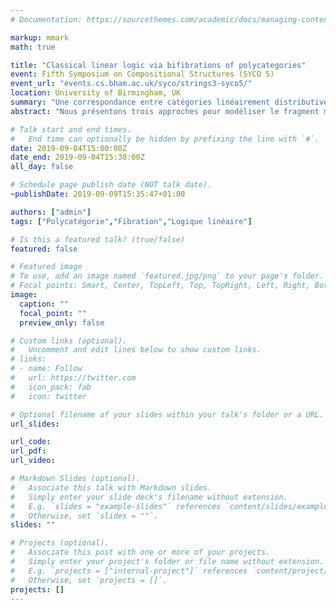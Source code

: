 ```yaml
---
# Documentation: https://sourcethemes.com/academic/docs/managing-content/

markup: mmark
math: true

title: "Classical linear logic via bifibrations of polycategories"
event: Fifth Symposium on Compositional Structures (SYCO 5)
event_url: "events.cs.bham.ac.uk/syco/strings3-syco5/"
location: University of Birmingham, UK
summary: "Une correspondance entre catégories linéairement distributives et polycatégories bifibrée sur la polycatégorie terminale. (en anglais)"
abstract: "Nous présentons trois approches pour modéliser le fragment multiplicatif de la logique linéaire classique: par des structures définies sur des catégories, les catégories linéairement distributives ; par des propriétés universelles dans des polycatégories, les polycatégories à deux tenseurs ; et par des propriétés fibrationnelles de polycatégories, les polycatégories bifibrée sur la polycatégorie terminale. Cette dernière charactérisation permet de comprendre comment les bifibrations permettent de relever certaines propriétés logiques de la base vers la polycatégorie totale. Nous utilisons pour illustrer notre propos l'exemple suivant: une structure *-autonome sur la catégorie des espaces de Banach de dimension finie et des applications linéaires contractantes est héritée de la structure compacte fermée de la catégorie des espaces vectoriels de dimension finie et des applications linéaires."

# Talk start and end times.
#   End time can optionally be hidden by prefixing the line with `#`.
date: 2019-09-04T15:00:00Z
date_end: 2019-09-04T15:30:00Z
all_day: false

# Schedule page publish date (NOT talk date).
~publishDate: 2019-09-09T15:35:47+01:00

authors: ["admin"]
tags: ["Polycatégorie","Fibration","Logique linéaire"]

# Is this a featured talk? (true/false)
featured: false

# Featured image
# To use, add an image named `featured.jpg/png` to your page's folder. 
# Focal points: Smart, Center, TopLeft, Top, TopRight, Left, Right, BottomLeft, Bottom, BottomRight.
image:
  caption: ""
  focal_point: ""
  preview_only: false

# Custom links (optional).
#   Uncomment and edit lines below to show custom links.
# links:
# - name: Follow
#   url: https://twitter.com
#   icon_pack: fab
#   icon: twitter

# Optional filename of your slides within your talk's folder or a URL.
url_slides:

url_code:
url_pdf:
url_video:

# Markdown Slides (optional).
#   Associate this talk with Markdown slides.
#   Simply enter your slide deck's filename without extension.
#   E.g. `slides = "example-slides"` references `content/slides/example-slides.md`.
#   Otherwise, set `slides = ""`.
slides: ""

# Projects (optional).
#   Associate this post with one or more of your projects.
#   Simply enter your project's folder or file name without extension.
#   E.g. `projects = ["internal-project"]` references `content/project/deep-learning/index.md`.
#   Otherwise, set `projects = []`.
projects: []
---
```

